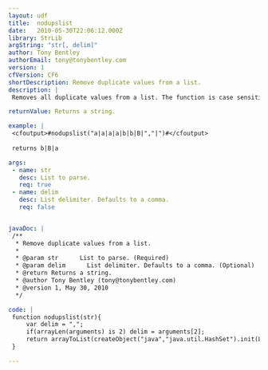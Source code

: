 ```yaml
---
layout: udf
title:  nodupslist
date:   2010-05-30T22:06:12.000Z
library: StrLib
argString: "str[, delim]"
author: Tony Bentley
authorEmail: tony@tonybentley.com
version: 1
cfVersion: CF6
shortDescription: Remove duplicate values from a list.
description: |
 Removes all duplicate values from a list. The function is case sensitive so A,a,a will return A,a.

returnValue: Returns a string.

example: |
 <cfoutput>#nodupslist("a|a|a|a|b|b|B|","|")#</cfoutput>
 
 returns b|B|a

args:
 - name: str
   desc: List to parse.
   req: true
 - name: delim
   desc: List delimiter. Defaults to a comma.
   req: false


javaDoc: |
 /**
  * Remove duplicate values from a list.
  * 
  * @param str      List to parse. (Required)
  * @param delim      List delimiter. Defaults to a comma. (Optional)
  * @return Returns a string. 
  * @author Tony Bentley (tony@tonybentley.com) 
  * @version 1, May 30, 2010 
  */

code: |
 function nodupslist(str){
     var delim = ",";
     if(arrayLen(arguments) is 2) delim = arguments[2];
     return arrayToList(createObject("java","java.util.HashSet").init(ListToArray(str,delim)).ToArray(),delim);
 }

---
```


